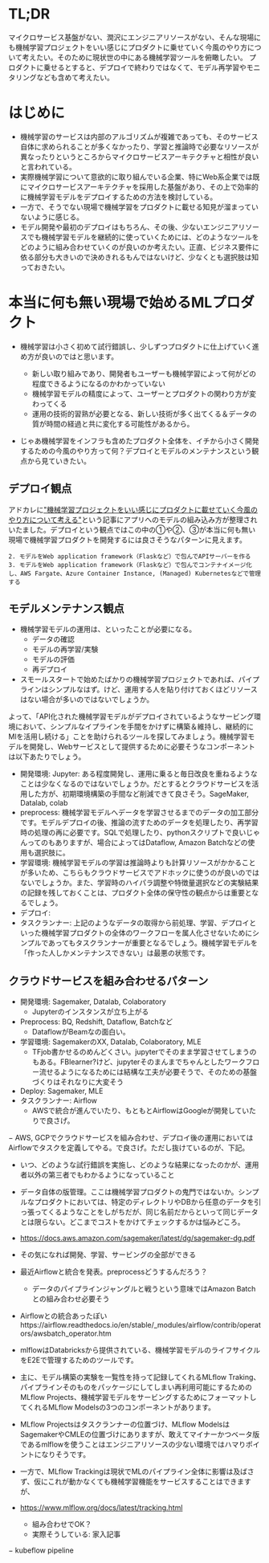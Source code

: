 # TL;DR
マイクロサービス基盤がない、潤沢にエンジニアリソースがない、そんな現場にも機械学習プロジェクトをいい感じにプロダクトに乗せていく今風のやり方について考えたい。そのために現状世の中にある機械学習ツールを俯瞰したい。
プロダクトに乗せるとすると、デプロイで終わりではなくて、モデル再学習やモニタリングなども含めて考えたい。

# はじめに
- 機械学習のサービスは内部のアルゴリズムが複雑であっても、そのサービス自体に求められることが多くなかったり、学習と推論時で必要なリソースが異なったりというところからマイクロサービスアーキテクチャと相性が良いと言われている。
- 実際機械学習について意欲的に取り組んでいる企業、特にWeb系企業では既にマイクロサービスアーキテクチャを採用した基盤があり、その上で効率的に機械学習モデルをデプロイするための方法を検討している。
- 一方で、そうでない現場で機械学習をプロダクトに載せる知見が溜まっていないように感じる。
- モデル開発や最初のデプロイはもちろん、その後、少ないエンジニアリソースでも機械学習モデルを継続的に使っていくためには、どのようなツールをどのように組み合わせていくのが良いのか考えたい。正直、ビジネス要件に依る部分も大きいので決めきれるもんではないけど、少なくとも選択肢は知っておきたい。

# 本当に何も無い現場で始めるMLプロダクト
- 機械学習は小さく初めて試行錯誤し、少しずつプロダクトに仕上げていく進め方が良いのではと思います。
  - 新しい取り組みであり、開発者もユーザーも機械学習によって何がどの程度できるようになるのかわかっていない
  - 機械学習モデルの精度によって、ユーザーとプロダクトの関わり方が変わってくる
  - 運用の技術的習熟が必要となる、新しい技術が多く出てくる＆データの質が時間の経過と共に変化する可能性があるから。
  
- じゃあ機械学習をインフラも含めたプロダクト全体を、イチから小さく開発するための今風のやり方って何？デプロイとモデルのメンテナンスという観点から見ていきたい。
## デプロイ観点
アドカレに["機械学習プロジェクトをいい感じにプロダクトに載せていく今風のやり方について考える"](https://aflc.qrunch.io/entries/dQqtdFHRumPAYJcj)という記事にアプリへのモデルの組み込み方が整理されいたました。デプロイという観点ではこの中の①や②、③が本当に何も無い現場で機械学習プロダクトを開発するには良さそうなパターンに見えます。

```
2. モデルをWeb application framework（Flaskなど）で包んでAPIサーバーを作る
3. モデルをWeb application framework（Flaskなど）で包んでコンテナイメージ化し、AWS Fargate、Azure Container Instance, (Managed) Kubernetesなどで管理する
```

## モデルメンテナンス観点
  - 機械学習モデルの運用は、といったことが必要になる。
    - データの確認
    - モデルの再学習/実験
    - モデルの評価
    - 再デプロイ
 - スモールスタートで始めたばかりの機械学習プロジェクトであれば、パイプラインはシンプルなはず。けど、運用する人を貼り付けておくほどリソースはない場合が多いのではないでしょうか。
 

よって、「API化された機械学習モデルがデプロイされているようなサービング環境において、シンプルなイプラインを手間をかけずに構築＆維持し、継続的にMlを活用し続ける」ことを助けられるツールを探してみましょう。機械学習モデルを開発し、Webサービスとして提供するために必要そうなコンポーネントは以下あたりでしょう。
- 開発環境: Jupyter: ある程度開発し、運用に乗ると毎日改良を重ねるようなことは少なくなるのではないでしょうか。だとするとクラウドサービスを活用した方が、初期環境構築の手間など削減できて良さそう。SageMaker, Datalab, colab
- preprocess: 機械学習モデルへデータを学習させるまでのデータの加工部分です。モデルデプロイの後、推論の流すためのデータを処理したり、再学習時の処理の再に必要です。SQLで処理したり、pythonスクリプトで良いじゃんってのもありますが、場合によってはDataflow, Amazon Batchなどの使用も選択肢に。
- 学習環境: 機械学習モデルの学習は推論時よりも計算リソースがかかることが多いため、こちらもクラウドサービスでアドホックに使うのが良いのではないでしょうか。また、学習時のハイパラ調整や特徴量選択などの実験結果の記録を残しておくことは、プロダクト全体の保守性の観点からは重要となるでしょう。
- デプロイ:  
- タスクランナー: 上記のようなデータの取得から前処理、学習、デプロイといった機械学習プロダクトの全体のワークフローを属人化させないためにシンプルであってもタスクランナーが重要となるでしょう。機械学習モデルを「作った人しかメンテナンスできない」は最悪の状態です。


## クラウドサービスを組み合わせるパターン
- 開発環境: Sagemaker, Datalab, Colaboratory
  - Jupyterのインスタンスが立ち上がる
- Preprocess: BQ, Redshift, Dataflow, Batchなど
  - DataflowがBeamなの面白い。
- 学習環境: SagemakerのXX, Datalab, Colaboratory, MLE
  - TFjob書かせるのめんどくさい。jupyterでそのまま学習させてしまうのもある。FBlearner?けど、jupyterそのまんまでちゃんとしたワークフロー流せるようになるためには結構な工夫が必要そうで、そのための基盤づくりはそれなりに大変そう
- Deploy: Sagemaker, MLE
- タスクランナー: Airflow
  - AWSで統合が進んでいたり、もともとAirflowはGoogleが開発していたりで良さげ。

− AWS, GCPでクラウドサービスを組み合わせ、デプロイ後の運用においてはAirflowでタスクを定義してやる。で良さげ。ただし抜けているのが、下記。
  - いつ、どのような試行錯誤を実施し、どのような結果になったのかが、運用者以外の第三者でもわかるようになっていること
  - データ自体の版管理。ここは機械学習プロダクトの鬼門ではないか。シンプルなプロダクトにおいては、特定のディレクトリやDBから任意のデータを引っ張ってくるようなことをしがちだが、同じ名前だからといって同じデータとは限らない。どこまでコストをかけてチェックするかは悩みどころ。
  

  
  - https://docs.aws.amazon.com/sagemaker/latest/dg/sagemaker-dg.pdf
  - その気になれば開発、学習、サービングの全部ができる
  - 最近Airflowと統合を発表。preprocessどうするんだろう？
    - データのパイプラインジャングルと戦うという意味ではAmazon Batchとの組み合わせ必要そう
  - Airflowとの統合あったぽいhttps://airflow.readthedocs.io/en/stable/_modules/airflow/contrib/operators/awsbatch_operator.htm



- mlflowはDatabricksから提供されている、機械学習モデルのライフサイクルをE2Eで管理するためのツールです。
- 主に、モデル構築の実験を一覧性を持って記録してくれるMLflow Traking、パイプラインそのものをパッケージにしてしまい再利用可能にするためのMLflow Projects、機械学習モデルをサービングするためにフォーマットしてくれるMLflow Modelsの3つのコンポーネントがあります。
- MLflow Projectsはタスクランナーの位置づけ、MLflow ModelsはSagemakerやCMLEの位置づけにありますが、敢えてマイナーかつベータ版であるmlflowを使うことはエンジニアリソースの少ない環境ではハマりポイントになりそうです。
- 一方で、MLflow Trackingは現状でMLのパイプライン全体に影響は及ばさず、仮にこれが動かなくても機械学習機能をサービスすることはできますが、
- https://www.mlflow.org/docs/latest/tracking.html
  - 組み合わせでOK？
  - 実際そうしている: 家入記事

 − kubeflow pipeline
